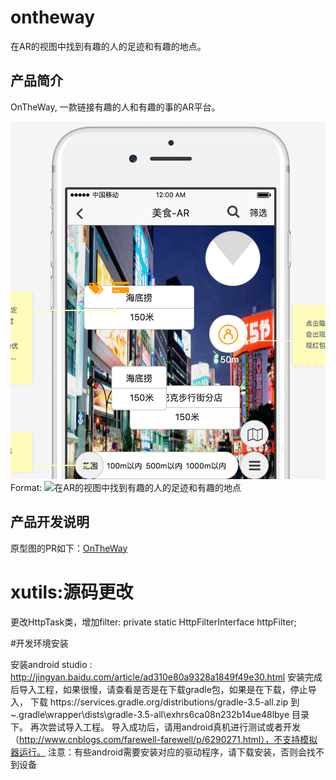 # ontheway

在AR的视图中找到有趣的人的足迹和有趣的地点。

## 产品简介
OnTheWay, 一款链接有趣的人和有趣的事的AR平台。

![产品截图](/ontheway.png)
Format: ![在AR的视图中找到有趣的人的足迹和有趣的地点](https://github.com/agilizer/ontheway/blob/master/ontheway.png)


## 产品开发说明

原型图的PR如下：[OnTheWay](https://pro.modao.cc/app/d491abffbdc65414a1472cf38b59c4d379d605a0)

# xutils:源码更改
更改HttpTask类，增加filter: private static HttpFilterInterface httpFilter;


#开发环境安装

安装android studio : http://jingyan.baidu.com/article/ad310e80a9328a1849f49e30.html
安装完成后导入工程，如果很慢，请查看是否是在下载gradle包，如果是在下载，停止导入，
下载 https\://services.gradle.org/distributions/gradle-3.5-all.zip 到 ~\.gradle\wrapper\dists\gradle-3.5-all\exhrs6ca08n232b14ue48lbye 目录下。
再次尝试导入工程。
导入成功后，请用android真机进行测试或者开发（http://www.cnblogs.com/farewell-farewell/p/6290271.html），不支持模拟器运行。
注意：有些android需要安装对应的驱动程序，请下载安装，否则会找不到设备




